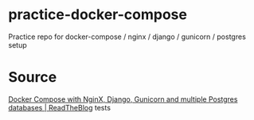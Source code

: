 # practice-docker-compose
Practice repo for docker-compose / nginx / django / gunicorn / postgres setup

# Source
[Docker Compose with NginX, Django, Gunicorn and multiple Postgres databases | ReadTheBlog](http://pawamoy.github.io/2018/02/01/docker-compose-django-postgres-nginx.html)
tests
